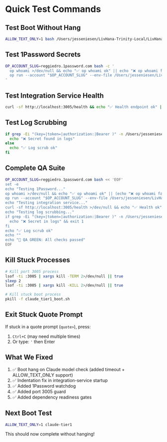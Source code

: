 # Quick Test Commands

## Test Boot Without Hang

```bash
ALLOW_TEXT_ONLY=1 bash /Users/jesseniesen/LivHana-Trinity-Local/LivHana-SoT/scripts/claude_tier1_boot.sh
```

## Test 1Password Secrets

```bash
OP_ACCOUNT_SLUG=reggiedro.1password.com bash -c '
  op whoami >/dev/null && echo "✅ op whoami ok" || echo "❌ op whoami failed"
  op run --account "$OP_ACCOUNT_SLUG" --env-file /Users/jesseniesen/LivHana-Trinity-Local/LivHana-SoT/backend/integration-service/.env.op -- sh -c "printenv DATABASE_URL JWT_SECRET LIGHTSPEED_TOKEN >/dev/null" && echo "✅ .env.op expansion ok" || echo "❌ .env.op expansion failed"
'
```

## Test Integration Service Health

```bash
curl -sf http://localhost:3005/health && echo "✅ Health endpoint ok" || echo "❌ Health endpoint failed"
```

## Test Log Scrubbing

```bash
if grep -Ei "(key=|token=|authorization:|Bearer )" -n /Users/jesseniesen/LivHana-Trinity-Local/LivHana-SoT/logs/integration-service.log | grep -v "concealed by 1Password"; then
  echo "❌ Secret found in logs"
else
  echo "✅ Log scrub ok"
fi
```

## Complete QA Suite

```bash
OP_ACCOUNT_SLUG=reggiedro.1password.com bash << 'EOF'
set -e
echo "Testing 1Password..."
op whoami >/dev/null && echo "✅ op whoami ok" || (echo "❌ op whoami failed" && exit 1)
op run --account "$OP_ACCOUNT_SLUG" --env-file /Users/jesseniesen/LivHana-Trinity-Local/LivHana-SoT/backend/integration-service/.env.op -- sh -c "printenv DATABASE_URL JWT_SECRET LIGHTSPEED_TOKEN >/dev/null" && echo "✅ .env.op ok" || (echo "❌ .env.op failed" && exit 1)
echo "Testing integration service..."
curl -sf http://localhost:3005/health >/dev/null && echo "✅ Health ok" || (echo "❌ Health failed" && exit 1)
echo "Testing log scrubbing..."
if grep -Ei "(key=|token=|authorization:|Bearer )" -n /Users/jesseniesen/LivHana-Trinity-Local/LivHana-SoT/logs/integration-service.log | grep -v "concealed by 1Password"; then
  echo "❌ Secret in logs" && exit 1
fi
echo "✅ Log scrub ok"
echo ""
echo "🎉 QA GREEN: All checks passed"
EOF
```

## Kill Stuck Processes

```bash
# Kill port 3005 process
lsof -ti :3005 | xargs kill -TERM 2>/dev/null || true
sleep 2
lsof -ti :3005 | xargs kill -KILL 2>/dev/null || true

# Kill stuck boot process
pkill -f claude_tier1_boot.sh
```

## Exit Stuck Quote Prompt

If stuck in a quote prompt (`quote>`), press:
1. `Ctrl+C` (may need multiple times)
2. Or type: `'` then Enter

## What We Fixed

1. ✅ Boot hang on Claude model check (added timeout + ALLOW_TEXT_ONLY support)
2. ✅ Indentation fix in integration-service startup
3. ✅ Added 1Password watchdog
4. ✅ Added port 3005 guard
5. ✅ Added dependency readiness gates

## Next Boot Test

```bash
ALLOW_TEXT_ONLY=1 claude-tier1
```

This should now complete without hanging!

